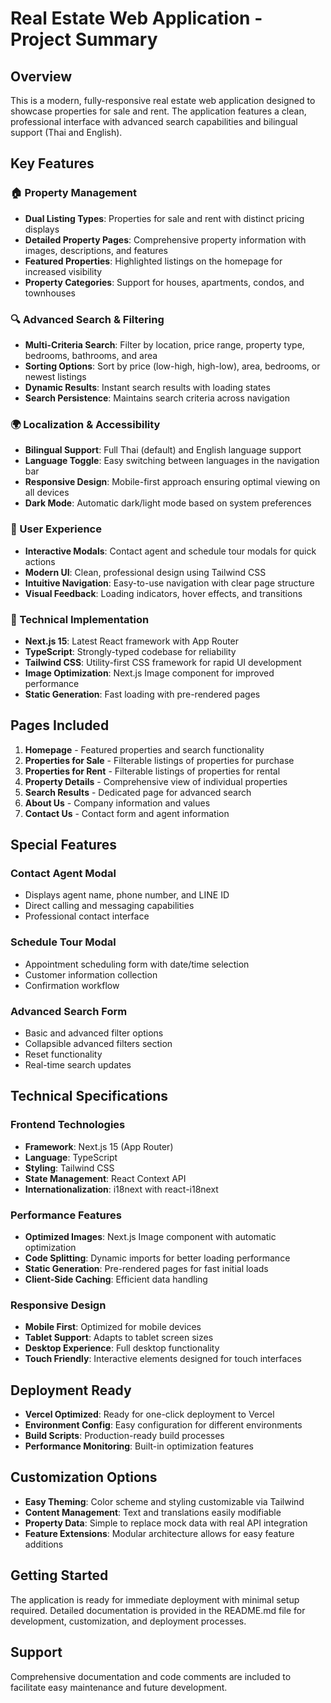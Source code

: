 # Real Estate Web Application - Project Summary

## Overview
This is a modern, fully-responsive real estate web application designed to showcase properties for sale and rent. The application features a clean, professional interface with advanced search capabilities and bilingual support (Thai and English).

## Key Features

### 🏠 Property Management
- **Dual Listing Types**: Properties for sale and rent with distinct pricing displays
- **Detailed Property Pages**: Comprehensive property information with images, descriptions, and features
- **Featured Properties**: Highlighted listings on the homepage for increased visibility
- **Property Categories**: Support for houses, apartments, condos, and townhouses

### 🔍 Advanced Search & Filtering
- **Multi-Criteria Search**: Filter by location, price range, property type, bedrooms, bathrooms, and area
- **Sorting Options**: Sort by price (low-high, high-low), area, bedrooms, or newest listings
- **Dynamic Results**: Instant search results with loading states
- **Search Persistence**: Maintains search criteria across navigation

### 🌍 Localization & Accessibility
- **Bilingual Support**: Full Thai (default) and English language support
- **Language Toggle**: Easy switching between languages in the navigation bar
- **Responsive Design**: Mobile-first approach ensuring optimal viewing on all devices
- **Dark Mode**: Automatic dark/light mode based on system preferences

### 🎨 User Experience
- **Interactive Modals**: Contact agent and schedule tour modals for quick actions
- **Modern UI**: Clean, professional design using Tailwind CSS
- **Intuitive Navigation**: Easy-to-use navigation with clear page structure
- **Visual Feedback**: Loading indicators, hover effects, and transitions

### 📱 Technical Implementation
- **Next.js 15**: Latest React framework with App Router
- **TypeScript**: Strongly-typed codebase for reliability
- **Tailwind CSS**: Utility-first CSS framework for rapid UI development
- **Image Optimization**: Next.js Image component for improved performance
- **Static Generation**: Fast loading with pre-rendered pages

## Pages Included

1. **Homepage** - Featured properties and search functionality
2. **Properties for Sale** - Filterable listings of properties for purchase
3. **Properties for Rent** - Filterable listings of properties for rental
4. **Property Details** - Comprehensive view of individual properties
5. **Search Results** - Dedicated page for advanced search
6. **About Us** - Company information and values
7. **Contact Us** - Contact form and agent information

## Special Features

### Contact Agent Modal
- Displays agent name, phone number, and LINE ID
- Direct calling and messaging capabilities
- Professional contact interface

### Schedule Tour Modal
- Appointment scheduling form with date/time selection
- Customer information collection
- Confirmation workflow

### Advanced Search Form
- Basic and advanced filter options
- Collapsible advanced filters section
- Reset functionality
- Real-time search updates

## Technical Specifications

### Frontend Technologies
- **Framework**: Next.js 15 (App Router)
- **Language**: TypeScript
- **Styling**: Tailwind CSS
- **State Management**: React Context API
- **Internationalization**: i18next with react-i18next

### Performance Features
- **Optimized Images**: Next.js Image component with automatic optimization
- **Code Splitting**: Dynamic imports for better loading performance
- **Static Generation**: Pre-rendered pages for fast initial loads
- **Client-Side Caching**: Efficient data handling

### Responsive Design
- **Mobile First**: Optimized for mobile devices
- **Tablet Support**: Adapts to tablet screen sizes
- **Desktop Experience**: Full desktop functionality
- **Touch Friendly**: Interactive elements designed for touch interfaces

## Deployment Ready
- **Vercel Optimized**: Ready for one-click deployment to Vercel
- **Environment Config**: Easy configuration for different environments
- **Build Scripts**: Production-ready build processes
- **Performance Monitoring**: Built-in optimization features

## Customization Options
- **Easy Theming**: Color scheme and styling customizable via Tailwind
- **Content Management**: Text and translations easily modifiable
- **Property Data**: Simple to replace mock data with real API integration
- **Feature Extensions**: Modular architecture allows for easy feature additions

## Getting Started
The application is ready for immediate deployment with minimal setup required. Detailed documentation is provided in the README.md file for development, customization, and deployment processes.

## Support
Comprehensive documentation and code comments are included to facilitate easy maintenance and future development.